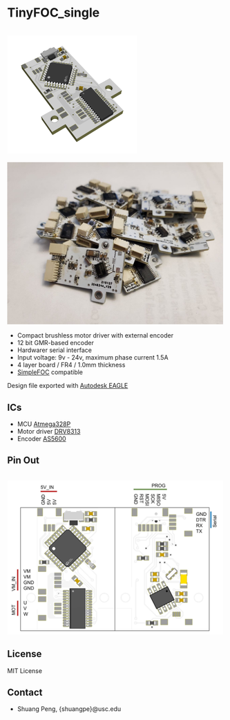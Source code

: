 # TinyFOC_single

<br><img src="pic/render_d.png" width="300"> <br>
<br><img src="pic/r.jpg" width="500"> <br>

* Compact brushless motor driver with external encoder
* 12 bit GMR-based encoder
* Hardwarer serial interface
* Input voltage: 9v - 24v, maximum phase current 1.5A
* 4 layer board / FR4 / 1.0mm thickness
* [SimpleFOC](https://github.com/simplefoc) compatible

Design file exported with [Autodesk EAGLE](https://www.autodesk.com/products/eagle/overview?term=1-YEAR&tab=subscription)

## ICs
* MCU [Atmega328P](https://www.microchip.com/en-us/product/ATmega328P)
* Motor driver [DRV8313](https://www.ti.com/product/DRV8313?utm_source=google&utm_medium=cpc&utm_campaign=asc-null-null-GPN_EN-cpc-pf-google-wwe&utm_content=DRV8313&ds_k=DRV8313&DCM=yes&gclid=EAIaIQobChMIroSGo5PH_gIV7TatBh0lfQ1tEAAYASAAEgJeRvD_BwE&gclsrc=aw.ds)
* Encoder [AS5600](https://ams.com/en/as5600)

## Pin Out
<br><img src="pic/pin_out.jpg" width="500"> <br>

## License
MIT License

## Contact
* Shuang Peng, {shuangpe}@usc.edu
